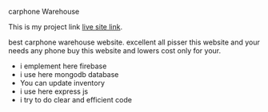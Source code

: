 carphone Warehouse

This is my project link [live site link](https://assignment-11-c4e51.firebaseapp.com/).

best carphone warehouse website. excellent all pisser this website and your needs any phone buy this website and lowers cost only for your.

* i emplement here firebase
* i use here mongodb database
* You can update inventory 
* i use here express js
* i try to do clear and efficient code